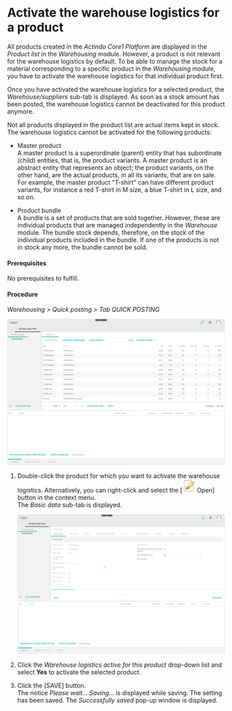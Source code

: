 # Activate the warehouse logistics for a product

All products created in the *Actindo Core1 Platform* are displayed in the *Product list* in the *Warehousing* module. However, a product is not relevant for the warehouse logistics by default. To be able to manage the stock for a material corresponding to a specific product in the *Warehousing* module, you have to activate the warehouse logistics for that individual product first. 

Once you have activated the warehouse logistics for a selected product, the *Warehouse/suppliers* sub-tab is displayed. As soon as a stock amount has been posted, the warehouse logistics cannot be deactivated for this product anymore. 

Not all products displayed in the product list are actual items kept in stock. The warehouse logistics cannot be activated for the following products:  

- Master product  
    A master product is a superordinate (parent) entity that has subordinate (child) entities, that is, the product variants. A master product is an abstract entity that represents an object; the product variants, on the other hand, are the actual products, in all its variants, that are on sale. For example, the master product "T-shirt" can have different product variants, for instance a red T-shirt in M size, a blue T-shirt in L size, and so on.

- Product bundle  
    A bundle is a set of products that are sold together. However, these are individual products that are managed independently in the *Warehouse* module. The bundle stock depends, therefore, on the stock of the individual products included in the bundle. If one of the products is not in stock any more, the bundle cannot be sold. 

#### Prerequisites

No prerequisites to fulfill.

#### Procedure

*Warehousing > Quick posting > Tab QUICK POSTING*

![Product list](../../Assets/Screenshots/RetailSuiteWarehousing/QuickBooking/ProductList.png "[Product list]")

1. Double-click the product for which you want to activate the warehouse logistics. Alternatively, you can right-click and select the [![Open](../../Assets/Icons/Open.png "[Open]") Open] button in the context menu.  
    The *Basic data* sub-tab is displayed.

    ![Basic data](../../Assets/Screenshots/RetailSuiteWarehousing/QuickBooking/BasicData/BasicData.png "[Basic data]")

2. Click the *Warehouse logistics active for this product* drop-down list and select **Yes** to activate the selected product.  

3. Click the [SAVE] button.  
    The notice *Please wait... Saving...* is displayed while saving. The setting has been saved. The *Successfully saved* pop-up window is displayed. 


